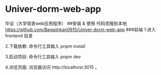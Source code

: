 # Univer-dorm-web-app
毕设（大学宿舍web应用程序）
##安装 & 使用
代码克隆到本地 https://github.com/Bagashkan0915/Univer-dorm-web-app
###前端
1.进入 frontend 目录

2.下载依赖: 命令行工具输入 pnpm install

3.启动项目: 命令行工具输入 pnpm dev

4.浏览页面: 浏览器访问 http://localhost:3015  。
